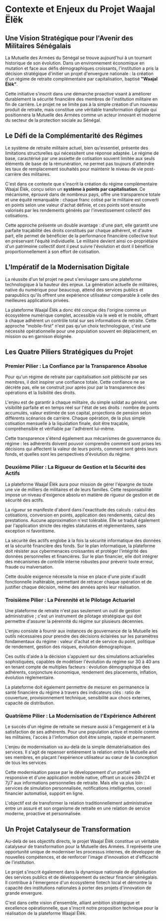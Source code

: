 # Contexte et Enjeux du Projet Waajal Ëlëk

## Une Vision Stratégique pour l'Avenir des Militaires Sénégalais

La Mutuelle des Armées du Sénégal se trouve aujourd'hui à un tournant historique de son évolution. Dans un environnement économique en mutation et face aux défis démographiques croissants, l'institution a pris la décision stratégique d'initier un projet d'envergure nationale : la création d'un régime de retraite complémentaire par capitalisation, baptisé **"Waajal Ëlëk"**.

Cette initiative s'inscrit dans une démarche proactive visant à améliorer durablement la sécurité financière des membres de l'institution militaire en fin de carrière. Le projet ne se limite pas à la simple création d'un nouveau produit de retraite, mais constitue une véritable transformation digitale qui positionnera la Mutuelle des Armées comme un acteur innovant et moderne du secteur de la protection sociale au Sénégal.

## Le Défi de la Complémentarité des Régimes

Le système de retraite militaire actuel, bien qu'essentiel, présente des limitations structurelles qui nécessitent une réponse adaptée. Le régime de base, caractérisé par une assiette de cotisation souvent limitée aux seuls éléments de base de la rémunération, ne permet pas toujours d'atteindre les taux de remplacement souhaités pour maintenir le niveau de vie post-carrière des militaires.

C'est dans ce contexte que s'inscrit la création du régime complémentaire Waajal Ëlëk, conçu selon un **système à points par capitalisation**. Ce mécanisme, éprouvé dans de nombreux pays, offre une transparence totale et une équité remarquable : chaque franc cotisé par le militaire est converti en points selon une valeur d'achat définie, et ces points sont ensuite valorisés par les rendements générés par l'investissement collectif des cotisations.

Cette approche présente un double avantage : d'une part, elle garantit une parfaite traçabilité des droits constitués par chaque adhérent, et d'autre part, elle permet de bénéficier de la performance financière collective tout en préservant l'équité individuelle. Le militaire devient ainsi co-propriétaire d'un patrimoine collectif dont il peut suivre l'évolution et dont il bénéficie proportionnellement à son effort de cotisation.

## L'Impératif de la Modernisation Digitale

La réussite d'un tel projet ne peut s'envisager sans une plateforme technologique à la hauteur des enjeux. La génération actuelle de militaires, native du numérique pour beaucoup, attend des services publics et parapublics qu'ils offrent une expérience utilisateur comparable à celle des meilleures applications privées.

La plateforme Waajal Ëlëk a donc été conçue dès l'origine comme un écosystème numérique complet, accessible via le web et le mobile, offrant à chaque adhérent un contrôle total sur ses informations de retraite. Cette approche "mobile-first" n'est pas qu'un choix technologique, c'est une nécessité opérationnelle pour une population souvent en déplacement, en mission ou en garnison éloignée.

## Les Quatre Piliers Stratégiques du Projet

### Premier Pilier : La Confiance par la Transparence Absolue

Pour qu'un régime de retraite par capitalisation soit plébiscité par ses membres, il doit inspirer une confiance totale. Cette confiance ne se décrète pas, elle se construit jour après jour par la transparence des opérations et la lisibilité des droits.

L'enjeu est de garantir à chaque militaire, du simple soldat au général, une visibilité parfaite et en temps réel sur l'état de ses droits : nombre de points accumulés, valeur estimée de son capital, projections de pension selon différents scénarios de carrière. Chaque opération, de la plus simple cotisation mensuelle à la liquidation finale, doit être traçable, compréhensible et vérifiable par l'adhérent lui-même.

Cette transparence s'étend également aux mécanismes de gouvernance du régime : les adhérents doivent pouvoir comprendre comment sont prises les décisions qui affectent la valeur de leurs points, comment sont gérés leurs fonds, et quelles sont les perspectives d'évolution du régime.

### Deuxième Pilier : La Rigueur de Gestion et la Sécurité des Actifs

La plateforme Waajal Ëlëk aura pour mission de gérer l'épargne de toute une vie de milliers de militaires et de leurs familles. Cette responsabilité impose un niveau d'exigence absolu en matière de rigueur de gestion et de sécurité des actifs.

La rigueur se manifeste d'abord dans l'exactitude des calculs : calcul des cotisations, conversion en points, application des rendements, calcul des prestations. Aucune approximation n'est tolérable. Elle se traduit également par l'application stricte des règles statutaires et réglementaires, sans exception ni favoritisme.

La sécurité des actifs englobe à la fois la sécurité informatique des données et la sécurité financière des fonds. Sur le plan informatique, la plateforme doit résister aux cybermenaces croissantes et protéger l'intégrité des données personnelles et financières. Sur le plan financier, elle doit intégrer des mécanismes de contrôle interne robustes pour prévenir toute erreur, fraude ou malversation.

Cette double exigence nécessite la mise en place d'une piste d'audit fonctionnelle inaltérable, permettant de retracer chaque opération et de justifier chaque décision, même des années après leur réalisation.

### Troisième Pilier : La Pérennité et le Pilotage Actuariel

Une plateforme de retraite n'est pas seulement un outil de gestion administrative ; c'est un instrument de pilotage stratégique qui doit permettre d'assurer la pérennité du régime sur plusieurs décennies.

L'enjeu consiste à fournir aux instances de gouvernance de la Mutuelle les outils nécessaires pour prendre des décisions éclairées sur les paramètres fondamentaux du régime : valeur d'achat et de service du point, politique de rendement, gestion des risques, évolution démographique.

Ces outils d'aide à la décision s'appuient sur des simulations actuarielles sophistiquées, capables de modéliser l'évolution du régime sur 30 à 40 ans en tenant compte de multiples facteurs : évolution démographique des adhérents, conjoncture économique, rendement des placements, inflation, évolution réglementaire.

La plateforme doit également permettre de mesurer en permanence la santé financière du régime à travers des indicateurs clés : ratio de couverture, provisionnement technique, sensibilité aux chocs externes, capacité de distribution.

### Quatrième Pilier : La Modernisation de l'Expérience Adhérent

Le succès d'un régime de retraite se mesure aussi à l'engagement et à la satisfaction de ses adhérents. Pour une population active et mobile comme les militaires, l'accès à l'information doit être simple, rapide et permanent.

L'enjeu de modernisation va au-delà de la simple dématérialisation des services. Il s'agit de repenser entièrement la relation entre la Mutuelle and ses membres, en plaçant l'expérience utilisateur au cœur de la conception de tous les services.

Cette modernisation passe par le développement d'un portail web responsive et d'une application mobile native, offrant un accès 24h/24 et 7j/7 aux informations personnelles de retraite. Mais elle va plus loin : services de simulation personnalisée, notifications intelligentes, conseil financier automatisé, support en ligne.

L'objectif est de transformer la relation traditionnellement administrative entre un assuré et son organisme de retraite en une relation de service moderne, proactive et personnalisée.

## Un Projet Catalyseur de Transformation

Au-delà de ses objectifs directs, le projet Waajal Ëlëk constitue un véritable catalyseur de transformation pour la Mutuelle des Armées. Il représente une opportunité unique de moderniser les processus internes, de développer de nouvelles compétences, et de renforcer l'image d'innovation et d'efficacité de l'institution.

Le projet s'inscrit également dans la dynamique nationale de digitalisation des services publics et de développement du secteur financier sénégalais. Il contribue à l'émergence d'un écosystème fintech local et démontre la capacité des institutions nationales à porter des projets d'innovation de grande envergure.

C'est dans cette vision d'ensemble, alliant ambition stratégique et excellence opérationnelle, que s'inscrit notre proposition technique pour la réalisation de la plateforme Waajal Ëlëk.